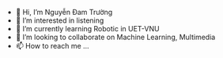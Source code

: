 - 👋 Hi, I’m Nguyễn Đam Trường
- 👀 I’m interested in listening
- 🌱 I’m currently learning Robotic in UET-VNU
- 💞️ I’m looking to collaborate on Machine Learning, Multimedia
- 📫 How to reach me ...

<!---
ndamtruong2k/ndamtruong2k is a ✨ special ✨ repository because its `README.md` (this file) appears on your GitHub profile.
You can click the Preview link to take a look at your changes.
--->
